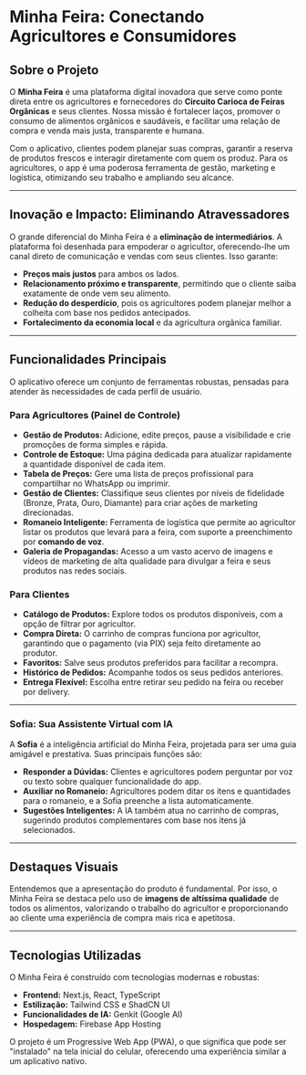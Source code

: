 # Minha Feira: Conectando Agricultores e Consumidores

## Sobre o Projeto

O **Minha Feira** é uma plataforma digital inovadora que serve como ponte direta entre os agricultores e fornecedores do **Circuito Carioca de Feiras Orgânicas** e seus clientes. Nossa missão é fortalecer laços, promover o consumo de alimentos orgânicos e saudáveis, e facilitar uma relação de compra e venda mais justa, transparente e humana.

Com o aplicativo, clientes podem planejar suas compras, garantir a reserva de produtos frescos e interagir diretamente com quem os produz. Para os agricultores, o app é uma poderosa ferramenta de gestão, marketing e logística, otimizando seu trabalho e ampliando seu alcance.

---

## Inovação e Impacto: Eliminando Atravessadores

O grande diferencial do Minha Feira é a **eliminação de intermediários**. A plataforma foi desenhada para empoderar o agricultor, oferecendo-lhe um canal direto de comunicação e vendas com seus clientes. Isso garante:

-   **Preços mais justos** para ambos os lados.
-   **Relacionamento próximo e transparente**, permitindo que o cliente saiba exatamente de onde vem seu alimento.
-   **Redução do desperdício**, pois os agricultores podem planejar melhor a colheita com base nos pedidos antecipados.
-   **Fortalecimento da economia local** e da agricultura orgânica familiar.

---

## Funcionalidades Principais

O aplicativo oferece um conjunto de ferramentas robustas, pensadas para atender às necessidades de cada perfil de usuário.

### Para Agricultores (Painel de Controle)

-   **Gestão de Produtos:** Adicione, edite preços, pause a visibilidade e crie promoções de forma simples e rápida.
-   **Controle de Estoque:** Uma página dedicada para atualizar rapidamente a quantidade disponível de cada item.
-   **Tabela de Preços:** Gere uma lista de preços profissional para compartilhar no WhatsApp ou imprimir.
-   **Gestão de Clientes:** Classifique seus clientes por níveis de fidelidade (Bronze, Prata, Ouro, Diamante) para criar ações de marketing direcionadas.
-   **Romaneio Inteligente:** Ferramenta de logística que permite ao agricultor listar os produtos que levará para a feira, com suporte a preenchimento por **comando de voz**.
-   **Galeria de Propagandas:** Acesso a um vasto acervo de imagens e vídeos de marketing de alta qualidade para divulgar a feira e seus produtos nas redes sociais.

### Para Clientes

-   **Catálogo de Produtos:** Explore todos os produtos disponíveis, com a opção de filtrar por agricultor.
-   **Compra Direta:** O carrinho de compras funciona por agricultor, garantindo que o pagamento (via PIX) seja feito diretamente ao produtor.
-   **Favoritos:** Salve seus produtos preferidos para facilitar a recompra.
-   **Histórico de Pedidos:** Acompanhe todos os seus pedidos anteriores.
-   **Entrega Flexível:** Escolha entre retirar seu pedido na feira ou receber por delivery.

---

### Sofia: Sua Assistente Virtual com IA

A **Sofia** é a inteligência artificial do Minha Feira, projetada para ser uma guia amigável e prestativa. Suas principais funções são:

-   **Responder a Dúvidas:** Clientes e agricultores podem perguntar por voz ou texto sobre qualquer funcionalidade do app.
-   **Auxiliar no Romaneio:** Agricultores podem ditar os itens e quantidades para o romaneio, e a Sofia preenche a lista automaticamente.
-   **Sugestões Inteligentes:** A IA também atua no carrinho de compras, sugerindo produtos complementares com base nos itens já selecionados.

---

## Destaques Visuais

Entendemos que a apresentação do produto é fundamental. Por isso, o Minha Feira se destaca pelo uso de **imagens de altíssima qualidade** de todos os alimentos, valorizando o trabalho do agricultor e proporcionando ao cliente uma experiência de compra mais rica e apetitosa.

---

## Tecnologias Utilizadas

O Minha Feira é construído com tecnologias modernas e robustas:

-   **Frontend:** Next.js, React, TypeScript
-   **Estilização:** Tailwind CSS e ShadCN UI
-   **Funcionalidades de IA:** Genkit (Google AI)
-   **Hospedagem:** Firebase App Hosting

O projeto é um Progressive Web App (PWA), o que significa que pode ser "instalado" na tela inicial do celular, oferecendo uma experiência similar a um aplicativo nativo.
